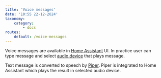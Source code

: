 ```yaml
---
title: 'Voice messages'
date: '10:55 22-12-2024'
taxonomy:
    category:
        - docs
routes:
    default: /voice-messages
---
```


Voice messages are available in [Home Assistant](/home-assistant) UI. In practice user can type message and select [audio device](/audio-devices) that plays message.

Text message is converted to speech by [Piper](/piper). Piper is integrated to Home Assistant which plays the result in selected audio device.